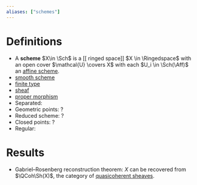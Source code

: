 ```yaml
---
aliases: ["schemes"]
---
```


# Definitions

- A **scheme** $X\in \Sch$ is a [[ ringed space]] $X \in \Ringedspace$ with an open cover $\mathcal{U} \covers X$ with each $U_i \in \Sch(\Aff)$ an [affine scheme](affine%20scheme.md).
- [smooth scheme](smooth%20scheme)
- [finite type](finite%20type)
- [sheaf](sheaf.md)
- [proper morphism](proper%20morphism)
- Separated:
- Geometric points: ?
- Reduced scheme: ?
- Closed points: ?
- Regular: 

# Results

- Gabriel–Rosenberg reconstruction theorem: $X$ can be recovered from $\QCoh\Sh(X)$, the category of [quasicoherent sheaves](quasicoherent%20sheaf.md).